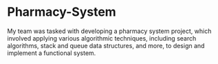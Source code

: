 # Pharmacy-System
My team was tasked with developing a pharmacy system project, which involved applying various algorithmic techniques, including search algorithms, stack and queue data structures, and more, to design and implement a functional system.
